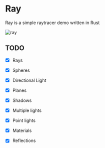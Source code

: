 # Ray
Ray is a simple raytracer demo written in Rust

![ray](https://user-images.githubusercontent.com/43417195/150047210-02ea2e2d-df63-4ce1-994c-3c8c029e0abf.png)

## TODO
- [x] Rays
- [x] Spheres 
- [x] Directional Light 
- [x] Planes
- [x] Shadows
- [x] Multiple lights
- [x] Point lights
- [x] Materials 
- [x] Reflections



